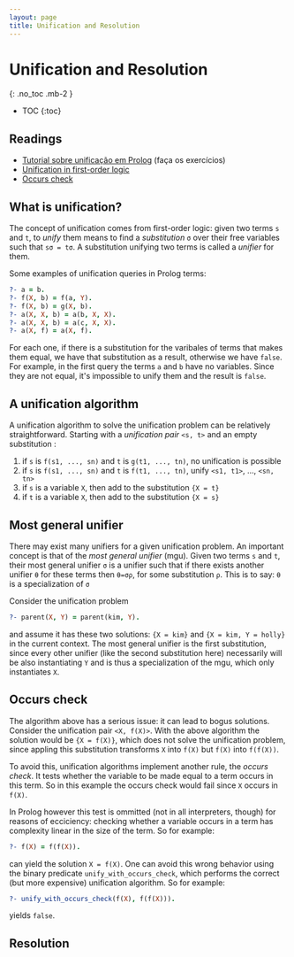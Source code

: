 ```yaml
---
layout: page
title: Unification and Resolution
---
```


# Unification and Resolution
{: .no_toc .mb-2 }

- TOC
{:toc}

## Readings

- [Tutorial sobre unificação em Prolog](http://www.amzi.com/AdventureInProlog/a10unif.php) (faça os exercícios)
- [Unification in first-order logic](https://en.wikipedia.org/wiki/Unification_(computer_science)#Syntactic_unification_of_first-order_terms)
- [Occurs check](https://en.wikipedia.org/wiki/Occurs_check)

## What is unification?

The concept of unification comes from first-order logic: given two terms `s` and
`t`, to *unify* them means to find a *substitution* `σ` over their free
variables such that `sσ = tσ`. A substitution unifying two terms is called a
*unifier* for them.

Some examples of unification queries in Prolog terms:

``` prolog
?- a = b.
?- f(X, b) = f(a, Y).
?- f(X, b) = g(X, b).
?- a(X, X, b) = a(b, X, X).
?- a(X, X, b) = a(c, X, X).
?- a(X, f) = a(X, f).
```

For each one, if there is a substitution for the varibales of terms that makes
them equal, we have that substitution as a result, otherwise we have `false`.
For example, in the first query the terms `a` and `b` have no variables. Since
they are not equal, it's impossible to unify them and the result is `false`.

## A unification algorithm

A unification algorithm to solve the unification problem can be relatively
straightforward. Starting with a *unification pair* `<s, t>` and an empty substitution :

1. if `s` is `f(s1, ..., sn)` and `t` is `g(t1, ..., tn)`, no unification is possible
2. if `s` is `f(s1, ..., sn)` and `t` is `f(t1, ..., tn)`, unify `<s1, t1>`, ..., `<sn, tn>`
3. if `s` is a variable `X`, then add to the substitution `{X = t}`
4. if `t` is a variable `X`, then add to the substitution `{X = s}`

## Most general unifier

There may exist many unifiers for a given unification problem. An important
concept is that of the *most general unifier* (mgu). Given two terms `s` and
`t`, their most general unifier `σ` is a unifier such that if there exists
another unifier `θ` for these terms then `θ=σρ`, for some substitution `ρ`. This is to say: `θ` is a specialization of `σ`

Consider the unification problem

``` prolog
?- parent(X, Y) = parent(kim, Y).
```

and assume it has these two solutions: `{X = kim}` and `{X = kim, Y = holly}` in
the current context. The most general unifier is the first substitution, since
every other unifier (like the second substitution here) necessarily will be also
instantiating `Y` and is thus a specialization of the mgu, which only
instantiates `X`.

## Occurs check

The algorithm above has a serious issue: it can lead to bogus
solutions. Consider the unification pair `<X, f(X)>`. With the above algorithm
the solution would be `{X = f(X)}`, which does not solve the unification
problem, since appling this substitution transforms `X` into `f(X)` but `f(X)`
into `f(f(X))`.

To avoid this, unification algorithms implement another rule, the *occurs
check*. It tests whether the variable to be made equal to a term occurs in this
term. So in this example the occurs check would fail since `X` occurs in `f(X)`.

In Prolog however this test is ommitted (not in all interpreters, though) for
reasons of ecciciency: checking whether a variable occurs in a term has
complexity linear in the size of the term. So for example:

``` prolog
?- f(X) = f(f(X)).
```

can yield the solution `X = f(X)`. One can avoid this wrong behavior using the
binary predicate `unify_with_occurs_check`, which performs the correct (but more
expensive) unification algorithm. So for example:

``` prolog
?- unify_with_occurs_check(f(X), f(f(X))).
```

yields `false`.

## Resolution
